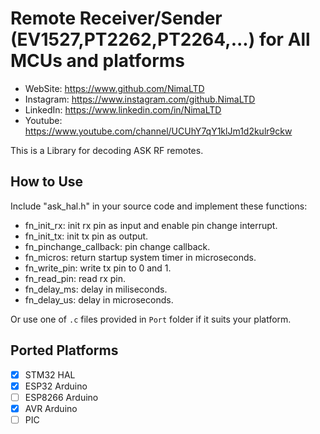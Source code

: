 # Remote Receiver/Sender (EV1527,PT2262,PT2264,...) for All MCUs and platforms

 *	WebSite:    https://www.github.com/NimaLTD
 *	Instagram:  https://www.instagram.com/github.NimaLTD
 *	LinkedIn:   https://www.linkedin.com/in/NimaLTD
 *	Youtube:    https://www.youtube.com/channel/UCUhY7qY1klJm1d2kulr9ckw

This is a Library for decoding ASK RF remotes.

## How to Use

Include "ask_hal.h" in your source code and implement these functions:

* fn_init_rx: init rx pin as input and enable pin change interrupt.
* fn_init_tx: init tx pin as output.
* fn_pinchange_callback: pin change callback.
* fn_micros: return startup system timer in microseconds.
* fn_write_pin: write tx pin to 0 and 1.
* fn_read_pin: read rx pin.
* fn_delay_ms: delay in miliseconds.
* fn_delay_us: delay in microseconds.

Or use one of `.c` files provided in `Port` folder if it suits your platform.

## Ported Platforms

* [x] STM32 HAL
* [x] ESP32 Arduino
* [ ] ESP8266 Arduino
* [x] AVR Arduino  
* [ ] PIC
